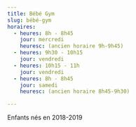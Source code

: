 ```yaml
---
title: Bébé Gym
slug: bébé-gym
horaires:
  - heures: 8h - 8h45
    jour: mercredi
    heuresc: (ancien horaire 9h-9h45)
  - heures: 9h30 - 10h15
    jour: vendredi
  - heures: 10h15 - 11h
    jour: vendredi
  - heures: 8h - 8h45
    jour: samedi
    heuresc: (ancien horaire 8h45-9h30)

---
```

Enfants nés en 2018-2019
